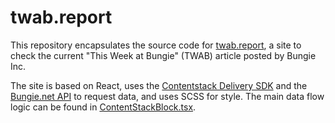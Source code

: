 # twab.report

This repository encapsulates the source code for [twab.report](https://twab.report), a site to check the current "This
Week at Bungie" (TWAB) article posted by Bungie Inc.

The site is based on React, uses the [Contentstack Delivery SDK](https://www.npmjs.com/package/contentstack) and
the [Bungie.net API](https://bungie-net.github.io/multi/index.html) to request data, and uses SCSS for style. The main
data flow logic can be found in [ContentStackBlock.tsx](/src/components/ContentStackBlock.tsx).
